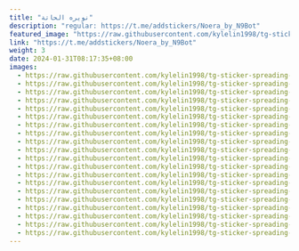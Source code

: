 ```yaml
---
title: "نويره الحاتة"
description: "regular: https://t.me/addstickers/Noera_by_N9Bot"
featured_image: "https://raw.githubusercontent.com/kylelin1998/tg-sticker-spreading-worldwide-images/main/img/724b8de8-c74a-4643-a708-6cc9432daf06.jpg"
link: "https://t.me/addstickers/Noera_by_N9Bot"
weight: 3
date: 2024-01-31T08:17:35+08:00
images:
  - https://raw.githubusercontent.com/kylelin1998/tg-sticker-spreading-worldwide-images/main/img/724b8de8-c74a-4643-a708-6cc9432daf06.jpg
  - https://raw.githubusercontent.com/kylelin1998/tg-sticker-spreading-worldwide-images/main/img/e0e485df-9baf-476b-9077-89bf892b3df3.jpg
  - https://raw.githubusercontent.com/kylelin1998/tg-sticker-spreading-worldwide-images/main/img/9c3f9a65-a494-4954-a974-11cbcd500e30.jpg
  - https://raw.githubusercontent.com/kylelin1998/tg-sticker-spreading-worldwide-images/main/img/a4172337-6d2e-4b0d-b972-11dd0286e4eb.jpg
  - https://raw.githubusercontent.com/kylelin1998/tg-sticker-spreading-worldwide-images/main/img/69ba3f04-df70-42f1-90d3-bba11a34d481.jpg
  - https://raw.githubusercontent.com/kylelin1998/tg-sticker-spreading-worldwide-images/main/img/1e44c06d-21b7-46c1-9b49-947ea30a596b.jpg
  - https://raw.githubusercontent.com/kylelin1998/tg-sticker-spreading-worldwide-images/main/img/9a02d350-964d-4adb-87cc-93d286623c42.jpg
  - https://raw.githubusercontent.com/kylelin1998/tg-sticker-spreading-worldwide-images/main/img/0a7f6ed0-56f1-446a-b2b5-942b2d2d1bef.jpg
  - https://raw.githubusercontent.com/kylelin1998/tg-sticker-spreading-worldwide-images/main/img/0281bda6-0147-47e3-9ffe-352537cc08dd.jpg
  - https://raw.githubusercontent.com/kylelin1998/tg-sticker-spreading-worldwide-images/main/img/ec171719-2c6d-4e8c-99c4-ca7546f82e54.jpg
  - https://raw.githubusercontent.com/kylelin1998/tg-sticker-spreading-worldwide-images/main/img/550b3158-a120-454c-a357-ba6d013d074b.jpg
  - https://raw.githubusercontent.com/kylelin1998/tg-sticker-spreading-worldwide-images/main/img/edfaec21-a727-498d-b864-d844bcb90729.jpg
  - https://raw.githubusercontent.com/kylelin1998/tg-sticker-spreading-worldwide-images/main/img/e5580e91-f1af-4bcd-91a1-9f620e5704e2.jpg
  - https://raw.githubusercontent.com/kylelin1998/tg-sticker-spreading-worldwide-images/main/img/f04e2e60-889d-4532-af29-e375224faafe.jpg
  - https://raw.githubusercontent.com/kylelin1998/tg-sticker-spreading-worldwide-images/main/img/6725ce3b-e35e-46b4-8c6d-f4fdf367d29f.jpg
  - https://raw.githubusercontent.com/kylelin1998/tg-sticker-spreading-worldwide-images/main/img/d5dcaa1f-f895-446d-94c5-778e05467197.jpg
  - https://raw.githubusercontent.com/kylelin1998/tg-sticker-spreading-worldwide-images/main/img/05c7dc25-5b43-46cb-b814-89f0904f0ed8.jpg
  - https://raw.githubusercontent.com/kylelin1998/tg-sticker-spreading-worldwide-images/main/img/2a955b4d-60d3-486a-ae47-a1c2bf0044df.jpg
  - https://raw.githubusercontent.com/kylelin1998/tg-sticker-spreading-worldwide-images/main/img/0afafa9a-2bee-42e1-9c8d-dbd100528a28.jpg
  - https://raw.githubusercontent.com/kylelin1998/tg-sticker-spreading-worldwide-images/main/img/23e5339e-447b-4cbb-aaf2-6e03c26f0270.jpg
---
```

